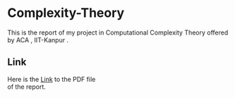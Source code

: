# Complexity-Theory
This is the report of my project in Computational Complexity Theory offered by ACA , IIT-Kanpur .

## Link

Here is the [Link](https://drive.google.com/open?id=0ByglxGeRw7UoZXFxZkg4OUFCdGc) to the PDF file</br> of the report.
